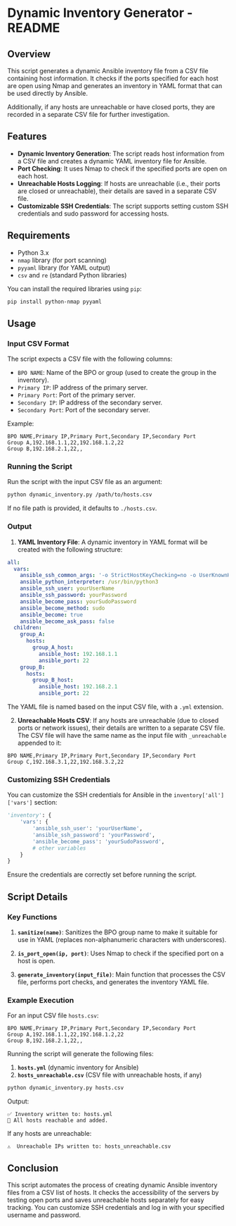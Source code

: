 
# Dynamic Inventory Generator - README

## Overview

This script generates a dynamic Ansible inventory file from a CSV file containing host information. It checks if the ports specified for each host are open using Nmap and generates an inventory in YAML format that can be used directly by Ansible.

Additionally, if any hosts are unreachable or have closed ports, they are recorded in a separate CSV file for further investigation.

## Features

- **Dynamic Inventory Generation**: The script reads host information from a CSV file and creates a dynamic YAML inventory file for Ansible.
- **Port Checking**: It uses Nmap to check if the specified ports are open on each host.
- **Unreachable Hosts Logging**: If hosts are unreachable (i.e., their ports are closed or unreachable), their details are saved in a separate CSV file.
- **Customizable SSH Credentials**: The script supports setting custom SSH credentials and sudo password for accessing hosts.

## Requirements

- Python 3.x
- `nmap` library (for port scanning)
- `pyyaml` library (for YAML output)
- `csv` and `re` (standard Python libraries)

You can install the required libraries using `pip`:

```bash
pip install python-nmap pyyaml
```

## Usage

### Input CSV Format

The script expects a CSV file with the following columns:

- `BPO NAME`: Name of the BPO or group (used to create the group in the inventory).
- `Primary IP`: IP address of the primary server.
- `Primary Port`: Port of the primary server.
- `Secondary IP`: IP address of the secondary server.
- `Secondary Port`: Port of the secondary server.

Example:

```csv
BPO NAME,Primary IP,Primary Port,Secondary IP,Secondary Port
Group A,192.168.1.1,22,192.168.1.2,22
Group B,192.168.2.1,22,, 
```

### Running the Script

Run the script with the input CSV file as an argument:

```bash
python dynamic_inventory.py /path/to/hosts.csv
```

If no file path is provided, it defaults to `./hosts.csv`.

### Output

1. **YAML Inventory File**: A dynamic inventory in YAML format will be created with the following structure:

```yaml
all:
  vars:
    ansible_ssh_common_args: '-o StrictHostKeyChecking=no -o UserKnownHostsFile=/dev/null'
    ansible_python_interpreter: /usr/bin/python3
    ansible_ssh_user: yourUserName
    ansible_ssh_password: yourPassword
    ansible_become_pass: yourSudoPassword
    ansible_become_method: sudo
    ansible_become: true
    ansible_become_ask_pass: false
  children:
    group_A:
      hosts:
        group_A_host:
          ansible_host: 192.168.1.1
          ansible_port: 22
    group_B:
      hosts:
        group_B_host:
          ansible_host: 192.168.2.1
          ansible_port: 22
```

The YAML file is named based on the input CSV file, with a `.yml` extension.

2. **Unreachable Hosts CSV**: If any hosts are unreachable (due to closed ports or network issues), their details are written to a separate CSV file. The CSV file will have the same name as the input file with `_unreachable` appended to it:

```csv
BPO NAME,Primary IP,Primary Port,Secondary IP,Secondary Port
Group C,192.168.3.1,22,192.168.3.2,22
```

### Customizing SSH Credentials

You can customize the SSH credentials for Ansible in the `inventory['all']['vars']` section:

```python
'inventory': {
    'vars': {
        'ansible_ssh_user': 'yourUserName',
        'ansible_ssh_password': 'yourPassword',
        'ansible_become_pass': 'yourSudoPassword',
        # other variables
    }
}
```

Ensure the credentials are correctly set before running the script.

## Script Details

### Key Functions

1. **`sanitize(name)`**: Sanitizes the BPO group name to make it suitable for use in YAML (replaces non-alphanumeric characters with underscores).
   
2. **`is_port_open(ip, port)`**: Uses Nmap to check if the specified port on a host is open.

3. **`generate_inventory(input_file)`**: Main function that processes the CSV file, performs port checks, and generates the inventory YAML file.

### Example Execution

For an input CSV file `hosts.csv`:

```csv
BPO NAME,Primary IP,Primary Port,Secondary IP,Secondary Port
Group A,192.168.1.1,22,192.168.1.2,22
Group B,192.168.2.1,22,,
```

Running the script will generate the following files:

1. **`hosts.yml`** (dynamic inventory for Ansible)
2. **`hosts_unreachable.csv`** (CSV file with unreachable hosts, if any)

```bash
python dynamic_inventory.py hosts.csv
```

Output:

```
✅ Inventory written to: hosts.yml
🎉 All hosts reachable and added.
```

If any hosts are unreachable:

```
⚠️  Unreachable IPs written to: hosts_unreachable.csv
```

## Conclusion

This script automates the process of creating dynamic Ansible inventory files from a CSV list of hosts. It checks the accessibility of the servers by testing open ports and saves unreachable hosts separately for easy tracking. You can customize SSH credentials and log in with your specified username and password.
